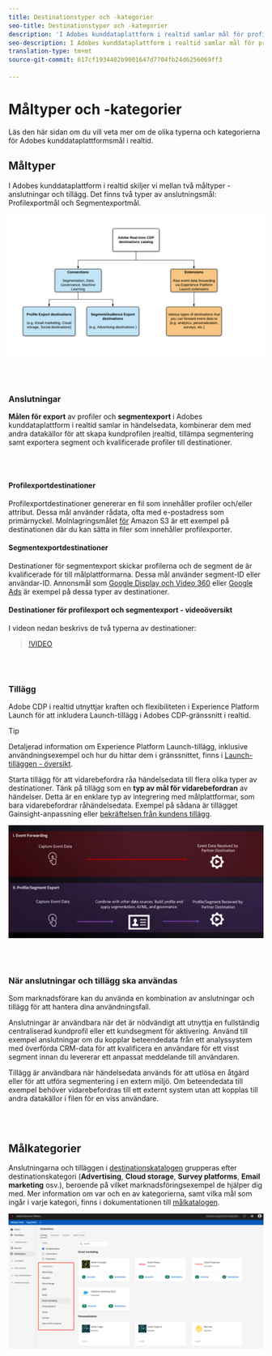 ```yaml
---
title: Destinationstyper och -kategorier
seo-title: Destinationstyper och -kategorier
description: 'I Adobes kunddataplattform i realtid samlar mål för profiler och segmentexport in händelsedata, kombinerar dem med andra datakällor, tillämpar segmentering och exporterar segment och kvalificerade profiler till destinationer. Starta tillägg för att vidarebefordra råa händelsedata till flera olika typer av destinationer. '
seo-description: I Adobes kunddataplattform i realtid samlar mål för profiler och segmentexport in händelsedata, kombinerar dem med andra datakällor, tillämpar segmentering och exporterar segment och kvalificerade profiler till destinationer. Starta tillägg för att vidarebefordra råa händelsedata till flera olika typer av destinationer.
translation-type: tm+mt
source-git-commit: 617cf1934402b9001647d7704fb24d6256069ff3

---
```



# Måltyper och -kategorier

Läs den här sidan om du vill veta mer om de olika typerna och kategorierna för Adobes kunddataplattformsmål i realtid.

## Måltyper

I Adobes kunddataplattform i realtid skiljer vi mellan två måltyper - anslutningar och tillägg. Det finns två typer av anslutningsmål: Profilexportmål och Segmentexportmål.

![Typer av destinationer](/help/rtcdp/destinations/assets/types-of-destinations.png)

<br> 

### Anslutningar

**Målen för export** av profiler och **segmentexport** i Adobes kunddataplattform i realtid samlar in händelsedata, kombinerar dem med andra datakällor för att skapa kundprofilen [i](/help/profile/home.md)realtid, tillämpa segmentering samt exportera segment och kvalificerade profiler till destinationer.

<br> 

#### Profilexportdestinationer

Profilexportdestinationer genererar en fil som innehåller profiler och/eller attribut. Dessa mål använder rådata, ofta med e-postadress som primärnyckel. Molnlagringsmålet [för](/help/rtcdp/destinations/amazon-s3-destination.md) Amazon S3 är ett exempel på destinationen där du kan sätta in filer som innehåller profilexporter.

#### Segmentexportdestinationer

Destinationer för segmentexport skickar profilerna och de segment de är kvalificerade för till målplattformarna. Dessa mål använder segment-ID eller användar-ID. Annonsmål som [Google Display och Video 360](/help/rtcdp/destinations/google-dv360-destination.md) eller [Google Ads](/help/rtcdp/destinations/google-ads-destination.md) är exempel på dessa typer av destinationer.

#### Destinationer för profilexport och segmentexport - videoöversikt

I videon nedan beskrivs de två typerna av destinationer:

>[!VIDEO](https://video.tv.adobe.com/v/29707?quality=12)

<br> 

### Tillägg

Adobe CDP i realtid utnyttjar kraften och flexibiliteten i Experience Platform Launch för att inkludera Launch-tillägg i Adobes CDP-gränssnitt i realtid.

>[!TIP]
>
>Detaljerad information om Experience Platform Launch-tillägg, inklusive användningsexempel och hur du hittar dem i gränssnittet, finns i [Launch-tilläggen - översikt](/help/rtcdp/destinations/experience-platform-launch-extensions.md).

Starta tillägg för att vidarebefordra råa händelsedata till flera olika typer av destinationer. Tänk på tillägg som en **typ av mål för vidarebefordran** av händelser. Detta är en enklare typ av integrering med målplattformar, som bara vidarebefordrar råhändelsedata. Exempel på sådana är tillägget [](/help/rtcdp/destinations/gainsight-extension.md) Gainsight-anpassning eller [bekräftelsen från kundens tillägg](/help/rtcdp/destinations/confirmit-digital-feedback-extension.md).

![Experience Platform Launch-tillägg jämfört med andra mål](/help/rtcdp/destinations/assets/launch-and-other-destinations.png)

<br> 

### När anslutningar och tillägg ska användas

Som marknadsförare kan du använda en kombination av anslutningar och tillägg för att hantera dina användningsfall.

Anslutningar är användbara när det är nödvändigt att utnyttja en fullständig centraliserad kundprofil eller ett kundsegment för aktivering. Använd till exempel anslutningar om du kopplar beteendedata från ett analyssystem med överförda CRM-data för att kvalificera en användare för ett visst segment innan du levererar ett anpassat meddelande till användaren.

Tillägg är användbara när händelsedata används för att utlösa en åtgärd eller för att utföra segmentering i en extern miljö. Om beteendedata till exempel behöver vidarebefordras till ett externt system utan att kopplas till andra datakällor i filen för en viss användare.

<br> 

## Målkategorier

Anslutningarna och tilläggen i [destinationskatalogen](https://platform.adobe.com/destination/catalog) grupperas efter destinationskategori (**Advertising**, **Cloud storage**, **Survey platforms**, **Email marketing** osv.), beroende på vilket marknadsföringsexempel de hjälper dig med. Mer information om var och en av kategorierna, samt vilka mål som ingår i varje kategori, finns i dokumentationen till [målkatalogen](/help/rtcdp/destinations/destinations-catalog.md).

![Målkategorier](/help/rtcdp/destinations/assets/destination-categories-menu.png)

